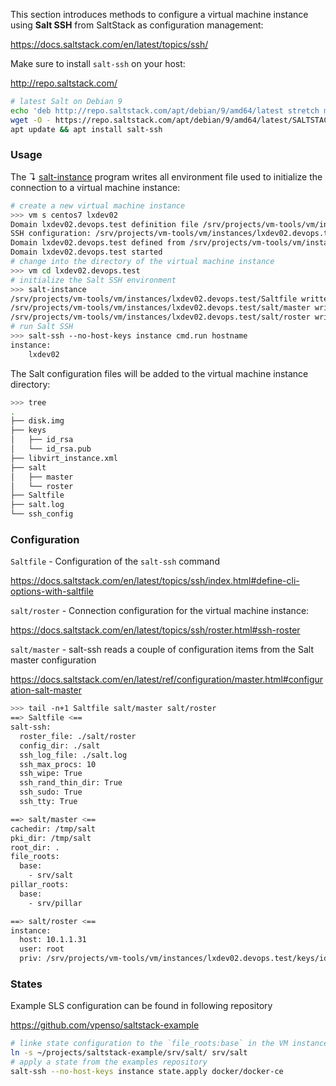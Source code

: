 This section introduces methods to configure a virtual machine instance
using **Salt SSH** from SaltStack as configuration management:

<https://docs.saltstack.com/en/latest/topics/ssh/>

Make sure to install `salt-ssh` on your host:

<http://repo.saltstack.com/>

```bash
# latest Salt on Debian 9
echo 'deb http://repo.saltstack.com/apt/debian/9/amd64/latest stretch main' > /etc/apt/sources.list.d/saltstack.list
wget -O - https://repo.saltstack.com/apt/debian/9/amd64/latest/SALTSTACK-GPG-KEY.pub | apt-key add -
apt update && apt install salt-ssh
```

### Usage

The ↴ [salt-instance](../bin/salt-instance) program writes all environment 
file used to initialize the connection to a virtual machine instance:

```bash
# create a new virtual machine instance
>>> vm s centos7 lxdev02
Domain lxdev02.devops.test definition file /srv/projects/vm-tools/vm/instances/lxdev02.devops.test/libvirt_instance.xml
SSH configuration: /srv/projects/vm-tools/vm/instances/lxdev02.devops.test/ssh_config
Domain lxdev02.devops.test defined from /srv/projects/vm-tools/vm/instances/lxdev02.devops.test/libvirt_instance.xml
Domain lxdev02.devops.test started
# change into the directory of the virtual machine instance
>>> vm cd lxdev02.devops.test
# initialize the Salt SSH environment
>>> salt-instance              
/srv/projects/vm-tools/vm/instances/lxdev02.devops.test/Saltfile written.
/srv/projects/vm-tools/vm/instances/lxdev02.devops.test/salt/master written.
/srv/projects/vm-tools/vm/instances/lxdev02.devops.test/salt/roster written.
# run Salt SSH
>>> salt-ssh --no-host-keys instance cmd.run hostname
instance:
    lxdev02
```

The Salt configuration files will be added to the virtual machine instance directory:

```bash
>>> tree                                      
.
├── disk.img
├── keys
│   ├── id_rsa
│   └── id_rsa.pub
├── libvirt_instance.xml
├── salt
│   ├── master
│   └── roster
├── Saltfile
├── salt.log
└── ssh_config
```

### Configuration

`Saltfile` - Configuration of the `salt-ssh` command

<https://docs.saltstack.com/en/latest/topics/ssh/index.html#define-cli-options-with-saltfile>

`salt/roster` - Connection configuration for the virtual machine instance:

<https://docs.saltstack.com/en/latest/topics/ssh/roster.html#ssh-roster>

`salt/master` - salt-ssh reads a couple of configuration items from the Salt master configuration

<https://docs.saltstack.com/en/latest/ref/configuration/master.html#configuration-salt-master>

```bash
>>> tail -n+1 Saltfile salt/master salt/roster
==> Saltfile <==
salt-ssh:
  roster_file: ./salt/roster
  config_dir: ./salt
  ssh_log_file: ./salt.log
  ssh_max_procs: 10
  ssh_wipe: True
  ssh_rand_thin_dir: True
  ssh_sudo: True
  ssh_tty: True

==> salt/master <==
cachedir: /tmp/salt
pki_dir: /tmp/salt
root_dir: .
file_roots:
  base:
    - srv/salt
pillar_roots:
  base:
    - srv/pillar

==> salt/roster <==
instance:
  host: 10.1.1.31
  user: root
  priv: /srv/projects/vm-tools/vm/instances/lxdev02.devops.test/keys/id_rsa
```

### States

Example SLS configuration can be found in following repository

<https://github.com/vpenso/saltstack-example>

```bash
# linke state configuration to the `file_roots:base` in the VM instance directory
ln -s ~/projects/saltstack-example/srv/salt/ srv/salt
# apply a state from the examples repository
salt-ssh --no-host-keys instance state.apply docker/docker-ce
```
